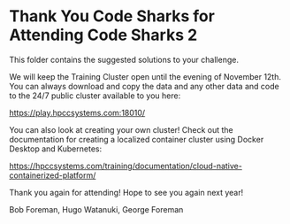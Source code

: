# Thank You Code Sharks for Attending Code Sharks 2

This folder contains the suggested solutions to your challenge.

We will keep the Training Cluster open until the evening of November 12th. 
You can always download and copy the data and any other data and code to the 24/7 public cluster available to you here:

https://play.hpccsystems.com:18010/

You can also look at creating your own cluster! Check out the documentation for creating a localized container cluster using Docker Desktop and Kubernetes:

https://hpccsystems.com/training/documentation/cloud-native-containerized-platform/

Thank you again for attending! Hope to see you again next year!

Bob Foreman, Hugo Watanuki, George Foreman
 